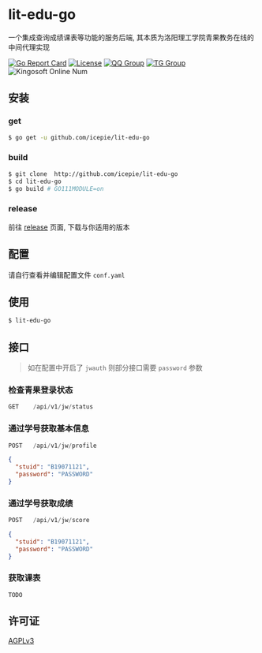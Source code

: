 # lit-edu-go
 
一个集成查询成绩课表等功能的服务后端, 其本质为洛阳理工学院青果教务在线的中间代理实现

[![Go Report Card](https://goreportcard.com/badge/github.com/icepie/lit-edu-go)](https://goreportcard.com/badge/github.com/icepie/lit-edu-go)
[![License](https://img.shields.io/github/license/icepie/lit-edu-go)](https://github.com/icepie/lit-edu-go/blob/main/LICENSE)
[![QQ Group](https://img.shields.io/badge/qq%20group-768887710-red.svg)](https://jq.qq.com/?_wv=1027&k=lz0XyN86)
[![TG Group](https://img.shields.io/badge/tg%20group-lit_edu-blue.svg)](https://t.me/lit_edu)
![Kingosoft Online Num](https://img.shields.io/badge/dynamic/json?color=brightgreen&label=Kingosoft%20Online%20Num&query=%24.data.online_number&url=https%3A%2F%2Flit.icepie.net%2Fapi%2Fv1%2Fjw%2Fstatus)

## 安装

### get

```bash
$ go get -u github.com/icepie/lit-edu-go
```

### build

```bash
$ git clone  http://github.com/icepie/lit-edu-go
$ cd lit-edu-go
$ go build # GO111MODULE=on
```

### release

前往 [release](https://github.com/icepie/lit-edu-go/releases) 页面, 下载与你适用的版本

## 配置

请自行查看并编辑配置文件 `conf.yaml`

## 使用

```bash
$ lit-edu-go
```

## 接口

> 如在配置中开启了 `jwauth` 则部分接口需要 `password` 参数

### 检查青果登录状态

```js
GET    /api/v1/jw/status
```

### 通过学号获取基本信息


```js
POST   /api/v1/jw/profile
```

```json
{
  "stuid": "B19071121",
  "password": "PASSWORD"
}
```

### 通过学号获取成绩

```js
POST   /api/v1/jw/score
```

```json
{
  "stuid": "B19071121",
  "password": "PASSWORD"
}
```

### 获取课表

```
TODO
```

## 许可证

[AGPLv3](https://github.com/icepie/lit-edu-go/blob/main/LICENSE)

